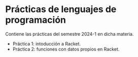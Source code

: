 # Prácticas de lenguajes de programación

Contiene las prácticas del semestre 2024-1 en dicha materia. 

- Práctica 1: intoducción a Racket.
- Práctica 2: funciones con datos propios en Racket.
